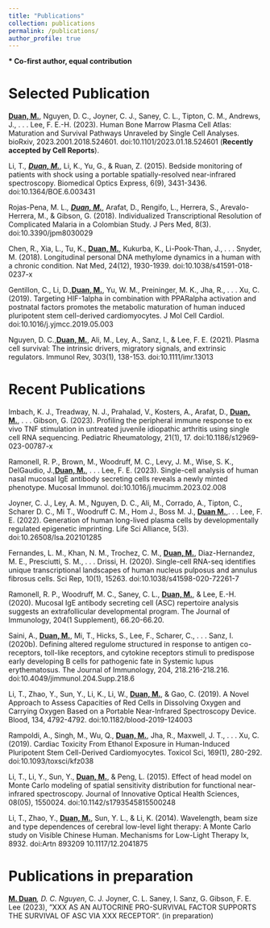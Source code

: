 ```yaml
---
title: "Publications"
collection: publications
permalink: /publications/
author_profile: true
---
```


<strong>* Co-first author, equal contribution</strong>
# Selected Publication

<i class="fa fa-file-text-o"></i> <u><strong>Duan, M.</strong></u>, Nguyen, D. C., Joyner, C. J., Saney, C. L., Tipton, C. M., Andrews, J., . . . Lee, F. E.-H. (2023). Human Bone Marrow Plasma Cell Atlas: Maturation and Survival Pathways Unraveled by Single Cell Analyses. bioRxiv, 2023.2001.2018.524601. doi:10.1101/2023.01.18.524601 (**Recently accepted by Cell Reports**).

<i class="fa fa-file-text-o"></i> Li, T.<sup>*</sup>, <u><strong>Duan, M.</strong><sup>*</sup></u>, Li, K., Yu, G., & Ruan, Z. (2015). Bedside monitoring of patients with shock using a portable spatially-resolved near-infrared spectroscopy. Biomedical Optics Express, 6(9), 3431-3436. doi:10.1364/BOE.6.003431

<i class="fa fa-file-text-o"></i> Rojas-Pena, M. L.<sup>*</sup>, <u><strong>Duan, M.</strong><sup>*</sup></u>, Arafat, D., Rengifo, L., Herrera, S., Arevalo-Herrera, M., & Gibson, G. (2018). Individualized Transcriptional Resolution of Complicated Malaria in a Colombian Study. J Pers Med, 8(3). doi:10.3390/jpm8030029

<i class="fa fa-file-text-o"></i> Chen, R., Xia, L., Tu, K., <u><strong>Duan, M.</strong></u>, Kukurba, K., Li-Pook-Than, J., . . . Snyder, M. (2018). Longitudinal personal DNA methylome dynamics in a human with a chronic condition. Nat Med, 24(12), 1930-1939. doi:10.1038/s41591-018-0237-x

<i class="fa fa-file-text-o"></i> Gentillon, C., Li, D.,<u><strong>Duan, M.</strong></u>, Yu, W. M., Preininger, M. K., Jha, R., . . . Xu, C. (2019). Targeting HIF-1alpha in combination with PPARalpha activation and postnatal factors promotes the metabolic maturation of human induced pluripotent stem cell-derived cardiomyocytes. J Mol Cell Cardiol. doi:10.1016/j.yjmcc.2019.05.003


<i class="fa fa-file-text-o"></i> Nguyen, D. C.,<u><strong>Duan, M.</strong></u>, Ali, M., Ley, A., Sanz, I., & Lee, F. E. (2021). Plasma cell survival: The intrinsic drivers, migratory signals, and extrinsic regulators. Immunol Rev, 303(1), 138-153. doi:10.1111/imr.13013

# Recent Publications

<i class="fa fa-file-text-o"></i> Imbach, K. J., Treadway, N. J., Prahalad, V., Kosters, A., Arafat, D., <u><strong>Duan, M.</strong></u>, . . . Gibson, G. (2023). Profiling the peripheral immune response to ex vivo TNF stimulation in untreated juvenile idiopathic arthritis using single cell RNA sequencing. Pediatric Rheumatology, 21(1), 17. doi:10.1186/s12969-023-00787-x


<i class="fa fa-file-text-o"></i> Ramonell, R. P., Brown, M., Woodruff, M. C., Levy, J. M., Wise, S. K., DelGaudio, J.,<u><strong>Duan, M.</strong></u>, . . . Lee, F. E. (2023). Single-cell analysis of human nasal mucosal IgE antibody secreting cells reveals a newly minted phenotype. Mucosal Immunol. doi:10.1016/j.mucimm.2023.02.008


<i class="fa fa-file-text-o"></i> Joyner, C. J., Ley, A. M., Nguyen, D. C., Ali, M., Corrado, A., Tipton, C., Scharer D. C., Mi T., Woodruff C. M., Hom J., Boss M. J., <u><strong>Duan M.</strong></u>,. . . Lee, F. E. (2022). Generation of human long-lived plasma cells by developmentally regulated epigenetic imprinting. Life Sci Alliance, 5(3). doi:10.26508/lsa.202101285


<i class="fa fa-file-text-o"></i> Fernandes, L. M., Khan, N. M., Trochez, C. M., <u><strong>Duan, M.</strong></u>, Diaz-Hernandez, M. E., Presciutti, S. M., . . . Drissi, H. (2020). Single-cell RNA-seq identifies unique transcriptional landscapes of human nucleus pulposus and annulus fibrosus cells. Sci Rep, 10(1), 15263. doi:10.1038/s41598-020-72261-7


<i class="fa fa-file-text-o"></i> Ramonell, R. P., Woodruff, M. C., Saney, C. L., <u><strong>Duan, M.</strong></u>, & Lee, E.-H. (2020). Mucosal IgE antibody secreting cell (ASC) repertoire analysis suggests an extrafollicular developmental program. The Journal of Immunology, 204(1 Supplement), 66.20-66.20. 

<i class="fa fa-file-text-o"></i> Saini, A., <u><strong>Duan, M.</strong></u>, Mi, T., Hicks, S., Lee, F., Scharer, C., . . . Sanz, I. (2020b). Defining altered regulome structured in response to antigen co-receptors, toll-like receptors, and cytokine receptors stimuli to predispose early developing B cells for pathogenic fate in Systemic lupus erythematosus. The Journal of Immunology, 204, 218.216-218.216. doi:10.4049/jimmunol.204.Supp.218.6

<i class="fa fa-file-text-o"></i> Li, T., Zhao, Y., Sun, Y., Li, K., Li, W., <u><strong>Duan, M.</strong></u>, & Gao, C. (2019). A Novel Approach to Assess Capacities of Red Cells in Dissolving Oxygen and Carrying Oxygen Based on a Portable Near-Infrared Spectroscopy Device. Blood, 134, 4792-4792. doi:10.1182/blood-2019-124003

<i class="fa fa-file-text-o"></i> Rampoldi, A., Singh, M., Wu, Q., <u><strong>Duan, M.</strong></u>, Jha, R., Maxwell, J. T., . . . Xu, C. (2019). Cardiac Toxicity From Ethanol Exposure in Human-Induced Pluripotent Stem Cell-Derived Cardiomyocytes. Toxicol Sci, 169(1), 280-292. doi:10.1093/toxsci/kfz038

<i class="fa fa-file-text-o"></i> Li, T., Li, Y., Sun, Y., <u><strong>Duan, M.</strong></u>, & Peng, L. (2015). Effect of head model on Monte Carlo modeling of spatial sensitivity distribution for functional near-infrared spectroscopy. Journal of Innovative Optical Health Sciences, 08(05), 1550024. doi:10.1142/s1793545815500248

<i class="fa fa-file-text-o"></i> Li, T., Zhao, Y., <u><strong>Duan, M.</strong></u>, Sun, Y. L., & Li, K. (2014). Wavelength, beam size and type dependences of cerebral low-level light therapy: A Monte Carlo study on Visible Chinese Human. Mechanisms for Low-Light Therapy Ix, 8932. doi:Artn 893209
10.1117/12.2041875

# Publications in preparation 

<i class="fa fa-file-text-o"></i> <u><strong>M. Duan</strong><sup>*</sup></u>, D. C. Nguyen<sup>*</sup>, C. J. Joyner, C. L. Saney, I. Sanz, G. Gibson, F. E. Lee (2023), ”XXX AS AN AUTOCRINE PRO-SURVIVAL FACTOR SUPPORTS THE SURVIVAL OF ASC VIA XXX RECEPTOR”. (in preparation)
